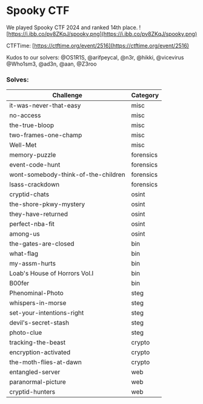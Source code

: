 # Spooky CTF

We played Spooky CTF 2024 and ranked 14th place. 
![https://i.ibb.co/pv8ZKqJ/spooky.png](https://i.ibb.co/pv8ZKqJ/spooky.png)

CTFTime: [https://ctftime.org/event/2516](https://ctftime.org/event/2516)

Kudos to our solvers:
@OS1R1S, @arifpeycal, @n3r, @hikki, @vicevirus @Who1sm3, @ad3n, @aan, @Z3roo

### Solves:

| Challenge           | Category   |
|---------------------|------------|
|it-was-never-that-easy|misc|
|no-access|misc|
|the-true-bloop|misc|
|two-frames-one-champ|misc|
|Well-Met|misc|
|memory-puzzle|forensics|
|event-code-hunt|forensics|
|wont-somebody-think-of-the-children|forensics|
|lsass-crackdown|forensics|
|cryptid-chats|osint|
|the-shore-pkwy-mystery|osint|
|they-have-returned|osint|
|perfect-nba-fit|osint|
|among-us|osint|
|the-gates-are-closed|bin|
|what-flag|bin|
|my-assm-hurts|bin|
|Loab's House of Horrors Vol.I|bin|
|B00fer|bin|
|Phenominal-Photo|steg|
|whispers-in-morse|steg|
|set-your-intentions-right|steg|
|devil's-secret-stash|steg|
|photo-clue|steg|
|tracking-the-beast|crypto|
|encryption-activated|crypto|
|the-moth-flies-at-dawn|crypto|
|entangled-server|web|
|paranormal-picture|web|
|cryptid-hunters|web|
